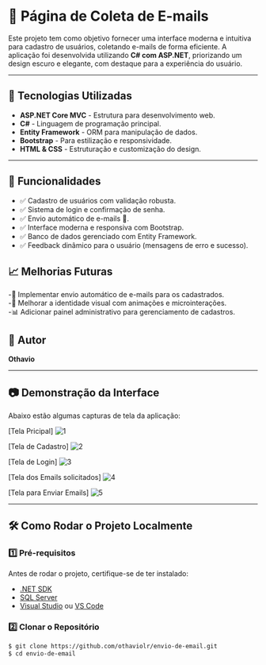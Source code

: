 # 📧 Página de Coleta de E-mails

Este projeto tem como objetivo fornecer uma interface moderna e intuitiva para cadastro de usuários, coletando e-mails de forma eficiente. A aplicação foi desenvolvida utilizando **C# com ASP.NET**, priorizando um design escuro e elegante, com destaque para a experiência do usuário.

---

## 🚀 Tecnologias Utilizadas

- **ASP.NET Core MVC** - Estrutura para desenvolvimento web.
- **C#** - Linguagem de programação principal.
- **Entity Framework** - ORM para manipulação de dados.
- **Bootstrap** - Para estilização e responsividade.
- **HTML & CSS** - Estruturação e customização do design.

---

## 📌 Funcionalidades

- ✅ Cadastro de usuários com validação robusta.
- ✅ Sistema de login e confirmação de senha.
- ✅ Envio automático de e-mails 📩.
- ✅ Interface moderna e responsiva com Bootstrap.
- ✅ Banco de dados gerenciado com Entity Framework.
- ✅ Feedback dinâmico para o usuário (mensagens de erro e sucesso).

## 📈 Melhorias Futuras

-📩 Implementar envio automático de e-mails para os cadastrados.  
-🎨 Melhorar a identidade visual com animações e microinterações.  
-📊 Adicionar painel administrativo para gerenciamento de cadastros.  

## 📌 Autor
**Othavio**  

---

## 📷 Demonstração da Interface

Abaixo estão algumas capturas de tela da aplicação:

[Tela Pricipal]
![1](https://github.com/user-attachments/assets/a7404d67-8614-443e-9912-1047587ca7c4)

[Tela de Cadastro] 
![2](https://github.com/user-attachments/assets/ce1321b8-e0e3-4fb6-9ce6-5f9e7ce7eecf)

[Tela de Login] 
![3](https://github.com/user-attachments/assets/eaead0ff-d19d-4f32-95ee-f8cb578da2df)

[Tela dos Emails solicitados] 
![4](https://github.com/user-attachments/assets/15d71b51-0cee-49b1-bb6a-3b36e7995ad5)

[Tela para Enviar Emails] 
![5](https://github.com/user-attachments/assets/76ab62b8-b06b-42ff-8c9f-e320f9e2c6dc)

---

## 🛠 Como Rodar o Projeto Localmente

### 1️⃣ Pré-requisitos
Antes de rodar o projeto, certifique-se de ter instalado:
- [.NET SDK](https://dotnet.microsoft.com/en-us/download)
- [SQL Server](https://www.microsoft.com/pt-br/sql-server/sql-server-downloads)
- [Visual Studio](https://visualstudio.microsoft.com/pt-br/) ou [VS Code](https://code.visualstudio.com/)

### 2️⃣ Clonar o Repositório
```sh
$ git clone https://github.com/othaviolr/envio-de-email.git
$ cd envio-de-email
